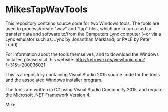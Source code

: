 # MikesTapWavTools

This repository contains source code for two Windows tools. The tools are used to process/create "wav" and "tap" files, which are in turn used to transfer data and software to/from the Camputers Lynx computer (~or via a Lynx emulator such as: Jynx by Jonanthan Markland; or PALE by Peter Todd).

For information about the tools themselves, and to download the Windows Installer, please visit this website: http://retrowiki.es/viewtopic.php?f=31&t=200036021

This is a repository containing Visual Studio 2015 source code for the tools and the associated Windows installer program.

The tools are written in C# using Visual Studio Community 2015, and require the Microsoft .NET Framework Version 4.

Mike.
